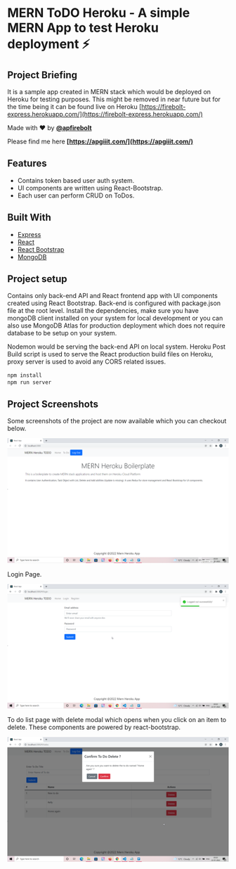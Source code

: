 # MERN ToDO Heroku - A simple MERN App to test Heroku deployment ⚡️

## Project Briefing

It is a sample app created in MERN stack which would be deployed on Heroku for testing purposes. This might be removed in near future but for the time being it can be found live on Heroku [https://firebolt-express.herokuapp.com/](https://firebolt-express.herokuapp.com/)

Made with ❤️ by **[@apfirebolt](https://github.com/Apfirebolt/)**

Please find me here **[https://apgiiit.com/](https://apgiiit.com/)**

## Features

- Contains token based user auth system.
- UI components are written using React-Bootstrap. 
- Each user can perform CRUD on ToDos.

## Built With

* [Express](https://expressjs.com/)
* [React](https://reactjs.org/)
* [React Bootstrap](https://react-bootstrap.github.io/)
* [MongoDB](https://www.mongodb.com/)

## Project setup

Contains only back-end API and React frontend app with UI components created using React Bootstrap. Back-end is configured with package.json file at the root level. Install the dependencies, make sure you have mongoDB client installed on your system for local development or you can also use MongoDB Atlas for production deployment which does not require database to be setup on your system.

Nodemon would be serving the back-end API on local system. Heroku Post Build script is used to serve the React production build files on Heroku, proxy server is used to avoid any CORS related issues.

```
npm install
npm run server
```

## Project Screenshots

Some screenshots of the project are now available which you can checkout below.

![alt text](./screenshots/home.png)

Login Page.

![alt text](./screenshots/login.png)

To do list page with delete modal which opens when you click on an item to delete. These components are powered by react-bootstrap.

![alt text](./screenshots/delete-modal.png)


